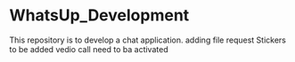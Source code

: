 # WhatsUp_Development
This repository is to develop a chat application.
adding file request
Stickers to be added
vedio call need to ba activated
